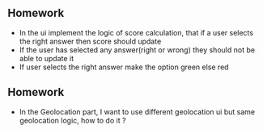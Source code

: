 ## Homework

- In the ui implement the logic of score calculation, that if a user selects the right answer then score should update
- If the user has selected any answer(right or wrong) they should not be able to update it
- If user selects the right answer make the option green else red


## Homework

 - In the Geolocation part, I want to use different geolocation ui but same geolocation logic, how to do it ? 